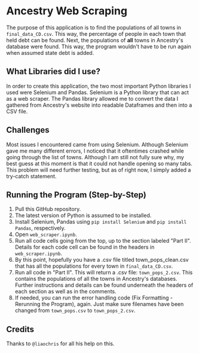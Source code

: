 # Ancestry Web Scraping

The purpose of this application is to find the populations of all towns in ```final_data_CD.csv```. This way, the percentage of people in each town that held debt can be found. Next, the populations of **all** towns in Ancestry's database were found. This way, the program wouldn't have to be run again when assumed state debt is added. 

## What Libraries did I use?
In order to create this application, the two most important Python libraries I used were Selenium and Pandas. Selenium is a Python library that can act as a web scraper. The Pandas library allowed me to convert the data I gathered from Ancestry's website into readable Dataframes and then into a CSV file. 

## Challenges 
Most issues I encountered came from using Selenium. Although Selenium gave me many different errors, I noticed that it oftentimes crashed while going through the list of towns. Although I am still not fully sure why, my best guess at this moment is that it could not handle opening so many tabs. This problem will need further testing, but as of right now, I simply added a try-catch statement. 

## Running the Program (Step-by-Step)

1. Pull this GitHub repository. 
2. The latest version of Python is assumed to be installed. 
3. Install Selenium, Pandas using ```pip install Selenium``` and ```pip install Pandas```, respectively. 
4. Open ```web_scraper.ipynb```.
5. Run all code cells going from the top, up to the section labeled "Part II". Details for each code cell can be found in the headers in ```web_scraper.ipynb```. 
6. By this point, hopefully you have a .csv file titled town_pops_clean.csv that has all the populations for every town in ```final_data_CD.csv```. 
7. Run all code in "Part II". This will return a .csv file: ```town_pops_2.csv```. This contains the populations of all the towns in Ancestry's databases. Further instructions and details can be found underneath the headers of each section as well as in the comments. 
8. If needed, you can run the error handling code (Fix Formatting - Rerunning the Program), again. Just make sure filenames have been changed from ```town_pops.csv``` to ```town_pops_2.csv```. 

## Credits
Thanks to ```@liaochris``` for all his help on this. 


